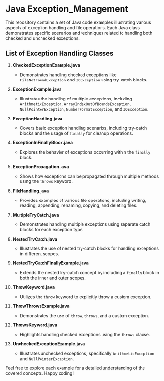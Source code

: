 # Java Exception_Management

This repository contains a set of Java code examples illustrating various aspects of exception handling and file operations. Each Java class demonstrates specific scenarios and techniques related to handling both checked and unchecked exceptions.

## List of Exception Handling Classes

1. **CheckedExceptionExample.java**
   - Demonstrates handling checked exceptions like `FileNotFoundException` and `IOException` using try-catch blocks.

2. **ExceptionExample.java**
   - Illustrates the handling of multiple exceptions, including `ArithmeticException`, `ArrayIndexOutOfBoundsException`, `NullPointerException`, `NumberFormatException`, and `IOException`.

3. **ExceptionHandling.java**
   - Covers basic exception handling scenarios, including try-catch blocks and the usage of `finally` for cleanup operations.

4. **ExceptionInFinallyBlock.java**
   - Explores the behavior of exceptions occurring within the `finally` block.

5. **ExceptionPropagation.java**
   - Shows how exceptions can be propagated through multiple methods using the `throws` keyword.

6. **FileHandling.java**
   - Provides examples of various file operations, including writing, reading, appending, renaming, copying, and deleting files.

7. **MultipleTryCatch.java**
   - Demonstrates handling multiple exceptions using separate catch blocks for each exception type.

8. **NestedTryCatch.java**
   - Illustrates the use of nested try-catch blocks for handling exceptions in different scopes.

9. **NestedTryCatchFinallyExample.java**
   - Extends the nested try-catch concept by including a `finally` block in both the inner and outer scopes.

10. **ThrowKeyword.java**
    - Utilizes the `throw` keyword to explicitly throw a custom exception.

11. **ThrowThrowsExample.java**
    - Demonstrates the use of `throw`, `throws`, and a custom exception.

12. **ThrowsKeyword.java**
    - Highlights handling checked exceptions using the `throws` clause.

13. **UncheckedExceptionExample.java**
    - Illustrates unchecked exceptions, specifically `ArithmeticException` and `NullPointerException`.

Feel free to explore each example for a detailed understanding of the covered concepts. Happy coding!
